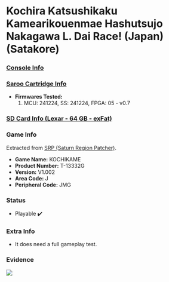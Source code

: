 # Kochira Katsushikaku Kamearikouenmae Hashutsujo Nakagawa L. Dai Race! (Japan) (Satakore)

### [Console Info](../../../../Info/Consoles/VA13/README.md)

### [Saroo Cartridge Info](../../../../Info/Cartridges/GuangzhouSanStarOnlineShop/1.6/README.md)

- <b>Firmwares Tested:</b>
  1. MCU: 241224, SS: 241224, FPGA: 05 - v0.7

### [SD Card Info (Lexar - 64 GB - exFat)](../../../../Info/SdCards/Lexar/64GB/exfat/README.md)

### Game Info

Extracted from [SRP (Saturn Region Patcher)](https://segaxtreme.net/resources/saturn-region-patcher.81/download).

- <b>Game Name:</b> KOCHIKAME
- <b>Product Number:</b> T-13332G
- <b>Version:</b> V1.002
- <b>Area Code:</b> J
- <b>Peripheral Code:</b> JMG

### Status

- Playable :heavy_check_mark:

### Extra Info

- It does need a full gameplay test.

### Evidence

[![](https://img.youtube.com/vi/5W8e9sJ4SwA/0.jpg)](https://www.youtube.com/watch?v=5W8e9sJ4SwA)
